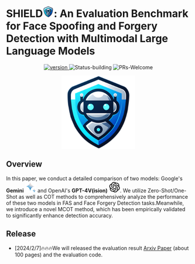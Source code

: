 # SHIELD<img src="logo/logo.png" alt="Logo" width="30" height="30">: An Evaluation Benchmark for Face Spoofing and Forgery Detection with Multimodal Large Language Models
<p align="center">
  	<a href="https://img.shields.io/badge/version-v0.1.0-blue">
      <img alt="version" src="https://img.shields.io/badge/version-v0.1.0-blue?color=FF8000?color=009922" />
    </a>
  <a >
       <img alt="Status-building" src="https://img.shields.io/badge/Status-building-blue" />
  	</a>
  <a >
       <img alt="PRs-Welcome" src="https://img.shields.io/badge/PRs-Welcome-red" />
  	</a>
    <br />
</p>

<p align="center">
<img src="logo/logo.png" style="width: 200px" align=center>
</p>



## Overview
In this paper, we conduct a detailed comparison of two models: Google's **Gemini** <img src="logo/Gemini.png" alt="Gemini" width="30" height="30"> and OpenAI's **GPT-4V(ision)** <img src="logo/GPT-4V.png" alt="GPT-4V" width="30" height="30">. We utilize Zero-Shot/One-Shot as well as COT methods to comprehensively analyze the performance of these two models in FAS and Face Forgery Detection tasks.Meanwhile, we introduce a novel MCOT method, which has been empirically validated to significantly enhance detection accuracy.










## Release
- [2024/2/7]🔥🔥🔥We will released the evaluation result [Arxiv Paper](https://arxiv.org/abs/2402.04178) (about 100 pages) and the evaluation code.
